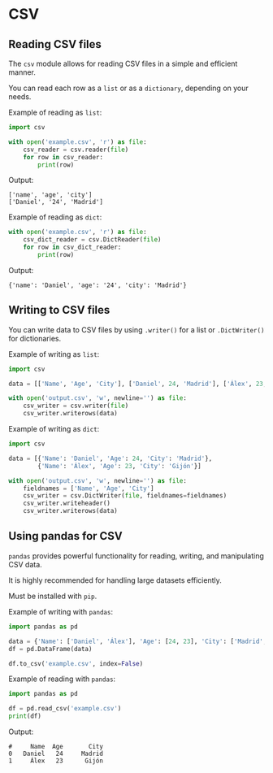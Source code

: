 # CSV

## Reading CSV files

The `csv` module allows for reading CSV files in a simple and efficient manner.

You can read each row as a `list` or as a `dictionary`, depending on your needs.

Example of reading as `list`:

```python
import csv

with open('example.csv', 'r') as file:
    csv_reader = csv.reader(file)
    for row in csv_reader:
        print(row)
```

Output:

```Plain Text
['name', 'age', 'city']
['Daniel', '24', 'Madrid']
```

Example of reading as `dict`:

```python
with open('example.csv', 'r') as file:
    csv_dict_reader = csv.DictReader(file)
    for row in csv_dict_reader:
        print(row)
```

Output:

```Plain Text
{'name': 'Daniel', 'age': '24', 'city': 'Madrid'}
```

## Writing to CSV files

You can write data to CSV files by using `.writer()` for a list or `.DictWriter()` for dictionaries.

Example of writing as `list`:

```python
import csv

data = [['Name', 'Age', 'City'], ['Daniel', 24, 'Madrid'], ['Álex', 23, 'Gijón']]

with open('output.csv', 'w', newline='') as file:
    csv_writer = csv.writer(file)
    csv_writer.writerows(data)
```

Example of writing as `dict`:

```python
import csv

data = [{'Name': 'Daniel', 'Age': 24, 'City': 'Madrid'},
        {'Name': 'Álex', 'Age': 23, 'City': 'Gijón'}]

with open('output.csv', 'w', newline='') as file:
    fieldnames = ['Name', 'Age', 'City']
    csv_writer = csv.DictWriter(file, fieldnames=fieldnames)
    csv_writer.writeheader()
    csv_writer.writerows(data)
```

## Using pandas for CSV

`pandas` provides powerful functionality for reading, writing, and manipulating CSV data.

It is highly recommended for handling large datasets efficiently.

Must be installed with `pip`.

Example of writing with `pandas`:

```python
import pandas as pd

data = {'Name': ['Daniel', 'Álex'], 'Age': [24, 23], 'City': ['Madrid', 'Gijón']}
df = pd.DataFrame(data)

df.to_csv('example.csv', index=False)
```

Example of reading with `pandas`:

```python
import pandas as pd

df = pd.read_csv('example.csv')
print(df)
```

Output:

```Plain Text
#     Name  Age       City
0   Daniel   24     Madrid
1     Álex   23      Gijón
```